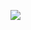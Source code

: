 

![](https://openclipart.org/image/300px/svg_to_png/253205/project_manager.png&disposition=attachment)

